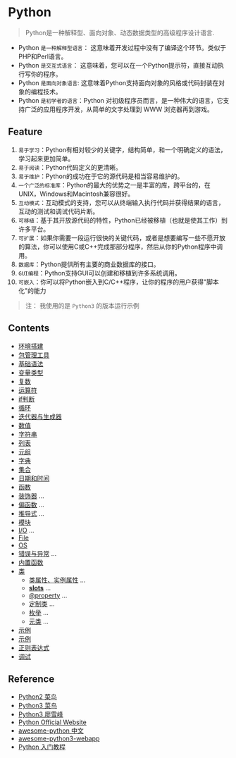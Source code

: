 # Python

> Python是一种解释型、面向对象、动态数据类型的高级程序设计语言.

- Python `是一种解释型语言`： 这意味着开发过程中没有了编译这个环节。类似于PHP和Perl语言。
- Python `是交互式语言`： 这意味着，您可以在一个Python提示符，直接互动执行写你的程序。
- Python `是面向对象语言`: 这意味着Python支持面向对象的风格或代码封装在对象的编程技术。
- Python `是初学者的语言`：Python 对初级程序员而言，是一种伟大的语言，它支持广泛的应用程序开发，从简单的文字处理到 WWW 浏览器再到游戏。

## Feature

1. `易于学习`：Python有相对较少的关键字，结构简单，和一个明确定义的语法，学习起来更加简单。  
2. `易于阅读`：Python代码定义的更清晰。  
3. `易于维护`：Python的成功在于它的源代码是相当容易维护的。  
4. `一个广泛的标准库`：Python的最大的优势之一是丰富的库，跨平台的，在UNIX，Windows和Macintosh兼容很好。  
5. `互动模式`：互动模式的支持，您可以从终端输入执行代码并获得结果的语言，互动的测试和调试代码片断。  
6. `可移植`：基于其开放源代码的特性，Python已经被移植（也就是使其工作）到许多平台。  
7. `可扩展`：如果你需要一段运行很快的关键代码，或者是想要编写一些不愿开放的算法，你可以使用C或C++完成那部分程序，然后从你的Python程序中调用。  
8. `数据库`：Python提供所有主要的商业数据库的接口。  
9. `GUI编程`：Python支持GUI可以创建和移植到许多系统调用。  
10. `可嵌入`：你可以将Python嵌入到C/C++程序，让你的程序的用户获得"脚本化"的能力  

> 注： 我使用的是 `Python3` 的版本运行示例

## Contents

- [环境搭建](./environmental-construction.md)
- [包管理工具](./pip.md)
- [基础语法](./basic-syntax.md)
- [变量类型](./variable-types.md)
- [复数](./complex.md)
- [运算符](./operators.md)
- [if判断](./if-statement.md)
- [循环](./loops.md)
- [迭代器与生成器](./iterator-generator.md)
- [数值](./numbers.md)
- [字符串](./strings.md)
- [列表](./lists.md)
- [元组](./tuples.md)
- [字典](./dictionary.md)
- [集合](./set.md)
- [日期和时间](./date-time.md)
- [函数](./function.md)
- [装饰器](./decorator.md) …
- [偏函数](./partial-function.md) …
- [推导式](./comprehensions.md) …
- [模块](./modules.md)
- [I/O](./io.md) …
- [File](./file.md)
- [OS](./os.md)
- [错误与异常](./execptions.md) …
- [内置函数](./built-in-functions.md)
- [类](./class.md)
  - [类属性、实例属性](./class-instance-props.md) …
  - [__slots__](./slots.md) …
  - [@property](./@property.md) …
  - [定制类](./custom-class.md) …
  - [枚举](./enum.md) …
  - [元类](./meta-class.md) …
- [示例](http://www.runoob.com/python/python-100-examples.html)
- [示例](http://www.runoob.com/python3/python3-examples.html)
- [正则表达式](http://www.runoob.com/python/python-reg-expressions.html)
- [调试](./debug.md)

## Reference

- [Python2 菜鸟](http://www.runoob.com/python/python-tutorial.html)
- [Python3 菜鸟](http://www.runoob.com/python3/python3-tutorial.html)
- [Python3 廖雪峰](https://www.liaoxuefeng.com/wiki/0014316089557264a6b348958f449949df42a6d3a2e542c000)
- [Python Official Website](https://www.python.org/)
- [awesome-python 中文](https://github.com/jobbole/awesome-python-cn)
- [awesome-python3-webapp](https://github.com/michaelliao/awesome-python3-webapp)
- [Python 入门教程](https://github.com/TwoWater/Python)